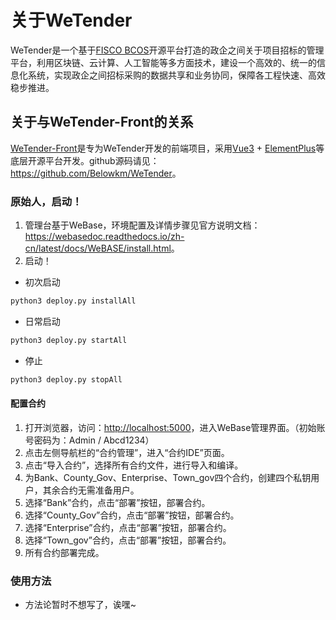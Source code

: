 # 关于WeTender

WeTender是一个基于[FISCO BCOS](https://fisco-bcos-doc.readthedocs.io/zh-cn/latest/index.html)开源平台打造的政企之间关于项目招标的管理平台，利用区块链、云计算、人工智能等多方面技术，建设一个高效的、统一的信息化系统，实现政企之间招标采购的数据共享和业务协同，保障各工程快速、高效稳步推进。

## 关于与WeTender-Front的关系

[WeTender-Front](https://github.com/Belowkm/WeTender)是专为WeTender开发的前端项目，采用[Vue3](https://cn.vuejs.org/) + [ElementPlus](https://element-plus.org/zh-CN/)等底层开源平台开发。github源码请见：<https://github.com/Belowkm/WeTender>。

### 原始人，启动！

1. 管理台基于WeBase，环境配置及详情步骤见官方说明文档：<https://webasedoc.readthedocs.io/zh-cn/latest/docs/WeBASE/install.html>。
2. 启动！

- 初次启动

```sh
python3 deploy.py installAll
```

- 日常启动

```sh
python3 deploy.py startAll
```

- 停止

```sh
python3 deploy.py stopAll
```

#### 配置合约

1. 打开浏览器，访问：<http://localhost:5000>，进入WeBase管理界面。（初始账号密码为：Admin / Abcd1234）
2. 点击左侧导航栏的“合约管理”，进入“合约IDE”页面。
3. 点击“导入合约”，选择所有合约文件，进行导入和编译。
4. 为Bank、County_Gov、Enterprise、Town_gov四个合约，创建四个私钥用户，其余合约无需准备用户。
5. 选择“Bank”合约，点击“部署”按钮，部署合约。
6. 选择“County_Gov”合约，点击“部署”按钮，部署合约。
7. 选择“Enterprise”合约，点击“部署”按钮，部署合约。
8. 选择“Town_gov”合约，点击“部署”按钮，部署合约。
9. 所有合约部署完成。

### 使用方法

- 方法论暂时不想写了，诶嘿~

